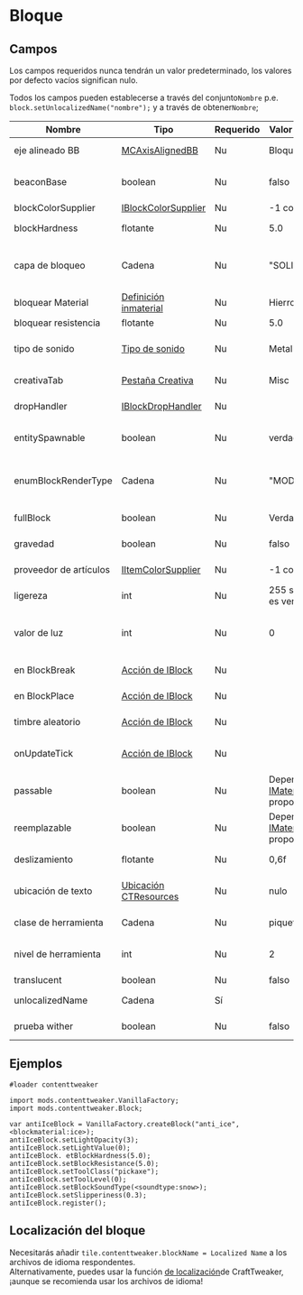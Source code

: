 # Bloque

## Campos

Los campos requeridos nunca tendrán un valor predeterminado, los valores por defecto vacíos significan nulo.

Todos los campos pueden establecerse a través del conjunto`Nombre` p.e. `block.setUnlocalizedName("nombre");` y a través de obtener`Nombre`;

| Nombre                 | Tipo                                                                                                      | Requerido | Valor por defecto                                                                                                  | Notas                                                                                                  |
| ---------------------- | --------------------------------------------------------------------------------------------------------- | --------- | ------------------------------------------------------------------------------------------------------------------ | ------------------------------------------------------------------------------------------------------ |
| eje alineado BB        | [MCAxisAlignedBB](/Mods/ContentTweaker/Vanilla/Types/Block/MCAxisAlignedBB/)                              | Nu        | Bloque completo                                                                                                    | Te permite establecer el límite del bloque                                                             |
| beaconBase             | boolean                                                                                                   | Nu        | falso                                                                                                              | ¿Se puede usar este bloque como parte de la base de un beacon?                                         |
| blockColorSupplier     | [IBlockColorSupplier](/Mods/ContentTweaker/Vanilla/Advanced_Functionality/Functions/IBlockColorSupplier/) | Nu        | -1 como color                                                                                                      | El color del bloque                                                                                    |
| blockHardness          | flotante                                                                                                  | Nu        | 5.0                                                                                                                | Cuánto tiempo tarda en romperse                                                                        |
| capa de bloqueo        | Cadena                                                                                                    | Nu        | "SOLID"                                                                                                            | "SOLID", "CUTOUT_MIPPED", "CUTOUT", "TRANSLUCENT"                                                      |
| bloquear Material      | [Definición inmaterial](/Mods/ContentTweaker/Vanilla/Types/Block/IMaterialDefinition/)                    | Nu        | Hierro                                                                                                             | Material base del bloque                                                                               |
| bloquear resistencia   | flotante                                                                                                  | Nu        | 5.0                                                                                                                | Resistencia a la explosión                                                                             |
| tipo de sonido         | [Tipo de sonido](/Mods/ContentTweaker/Vanilla/Types/Sound/ISoundTypeDefinition/)                          | Nu        | Metal                                                                                                              | El tipo de sonido del bloque (determina cosas como el sonido de ruptura)                               |
| creativaTab            | [Pestaña Creativa](/Mods/ContentTweaker/Vanilla/Creatable_Content/Creative_Tab/)                          | Nu        | Misc                                                                                                               | La pestaña Creativa en la que aparecerá el artículo                                                    |
| dropHandler            | [IBlockDropHandler](/Mods/ContentTweaker/Vanilla/Advanced_Functionality/Functions/IBlockDropHandler/)     | Nu        |                                                                                                                    | La pestaña Creativa en la que aparecerá el artículo                                                    |
| entitySpawnable        | boolean                                                                                                   | Nu        | verdad                                                                                                             | Se puede usar para evitar que cualquier entidad aparezca en este bloque                                |
| enumBlockRenderType    | Cadena                                                                                                    | Nu        | "MODEL"                                                                                                            | "INVISIBLE", "LIQUID", "ENTITYBLOCK_ANIMATED", "MODEL" → Sets how the block is rendered                |
| fullBlock              | boolean                                                                                                   | Nu        | Verdadero                                                                                                          | Utilizado para procesamiento y cálculos de luz                                                         |
| gravedad               | boolean                                                                                                   | Nu        | falso                                                                                                              | Este bloque se ve afectado por la gravedad                                                             |
| proveedor de artículos | [IItemColorSupplier](/Mods/ContentTweaker/Vanilla/Advanced_Functionality/Functions/IItemColorSupplier/)   | Nu        | -1 como color                                                                                                      | El color del bloque cuando está en forma de elemento                                                   |
| ligereza               | int                                                                                                       | Nu        | 255 si fullBlock es verdadero o 0                                                                                  | Pasa la luz                                                                                            |
| valor de luz           | int                                                                                                       | Nu        | 0                                                                                                                  | Nivel de luz del bloque, rango de 0-1. Este valor se multiplica por 15 para determinar el valor final. |
| en BlockBreak          | [Acción de IBlock](/Mods/ContentTweaker/Vanilla/Advanced_Functionality/Functions/IBlockAction/)           | Nu        |                                                                                                                    | Llamado cuando el bloque está roto.                                                                    |
| en BlockPlace          | [Acción de IBlock](/Mods/ContentTweaker/Vanilla/Advanced_Functionality/Functions/IBlockAction/)           | Nu        |                                                                                                                    | Llamado cuando se coloca el bloque.                                                                    |
| timbre aleatorio       | [Acción de IBlock](/Mods/ContentTweaker/Vanilla/Advanced_Functionality/Functions/IBlockAction/)           | Nu        |                                                                                                                    | Llamado en un evento de ticks aleatorio.                                                               |
| onUpdateTick           | [Acción de IBlock](/Mods/ContentTweaker/Vanilla/Advanced_Functionality/Functions/IBlockAction/)           | Nu        |                                                                                                                    | Llamado cuando Bloque recibe una actualización de bloque.                                              |
| passable               | boolean                                                                                                   | Nu        | Dependiendo del [IMaterialDefinition](/Mods/ContentTweaker/Vanilla/Types/Block/IMaterialDefinition/) proporcionado | ¿Pueden los jugadores pasar a través de este bloque?                                                   |
| reemplazable           | boolean                                                                                                   | Nu        | Dependiendo del [IMaterialDefinition](/Mods/ContentTweaker/Vanilla/Types/Block/IMaterialDefinition/) proporcionado | ¿Este bloque puede ser reemplazado por otro bloque?                                                    |
| deslizamiento          | flotante                                                                                                  | Nu        | 0,6f                                                                                                               | Los bloques de hielo son 0.98f                                                                         |
| ubicación de texto     | [Ubicación CTResources](/Mods/ContentTweaker/Vanilla/Types/Resources/CTResourceLocation/)                 | Nu        | nulo                                                                                                               | Ubicación de recursos del bloque, usada para texturas, etc.                                            |
| clase de herramienta   | Cadena                                                                                                    | Nu        | piqueta                                                                                                            | Herramienta necesaria para romper el bloque                                                            |
| nivel de herramienta   | int                                                                                                       | Nu        | 2                                                                                                                  | Nivel de herramienta requerido para romper el bloque                                                   |
| translucent            | boolean                                                                                                   | Nu        | falso                                                                                                              | Es visto a través de                                                                                   |
| unlocalizedName        | Cadena                                                                                                    | Sí        |                                                                                                                    | Nombre, debe ser minúsculas                                                                            |
| prueba wither          | boolean                                                                                                   | Nu        | falso                                                                                                              | Puedes destruir este bloque de Wither                                                                  |

## Ejemplos

```zenscript
#loader contenttweaker

import mods.contenttweaker.VanillaFactory;
import mods.contenttweaker.Block;

var antiIceBlock = VanillaFactory.createBlock("anti_ice", <blockmaterial:ice>);
antiIceBlock.setLightOpacity(3);
antiIceBlock.setLightValue(0);
antiIceBlock. etBlockHardness(5.0);
antiIceBlock.setBlockResistance(5.0);
antiIceBlock.setToolClass("pickaxe");
antiIceBlock.setToolLevel(0);
antiIceBlock.setBlockSoundType(<soundtype:snow>);
antiIceBlock.setSlipperiness(0.3);
antiIceBlock.register();
```

## Localización del bloque

Necesitarás añadir `tile.contenttweaker.blockName = Localized Name` a los archivos de idioma respondentes.  
Alternativamente, puedes usar la función [de localización](/Vanilla/Game/IGame/)de CraftTweaker, ¡aunque se recomienda usar los archivos de idioma!